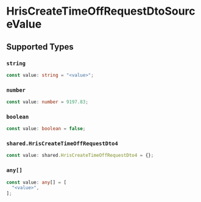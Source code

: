 # HrisCreateTimeOffRequestDtoSourceValue


## Supported Types

### `string`

```typescript
const value: string = "<value>";
```

### `number`

```typescript
const value: number = 9197.83;
```

### `boolean`

```typescript
const value: boolean = false;
```

### `shared.HrisCreateTimeOffRequestDto4`

```typescript
const value: shared.HrisCreateTimeOffRequestDto4 = {};
```

### `any[]`

```typescript
const value: any[] = [
  "<value>",
];
```

